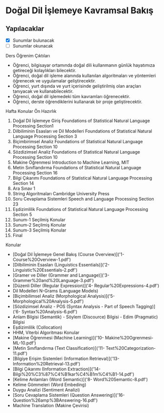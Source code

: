 # Doğal Dil İşlemeye Kavramsal Bakış

## Yapılacaklar

- [x] Sunumlar bulunacak
- [ ] Sunumlar okunacak

Ders Öğrenim Çıktıları

- Öğrenci, bilgisayar ortamında doğal dili kullanmanın günlük hayatımıza getireceği kolaylıkları bilecektir.
- Öğrenci, doğal dil işleme alanında kullanılan algoritmaları ve yöntemleri öğrenecek ve uygulamalar geliştirecektir.
- Öğrenci, yurt dışında ve yurt içerisinde geliştirilmiş olan araçları tanıyacak ve kullanabilecektir.
- Öğrenci, doğal dil işlemedeki tüm kavramları öğrenecektir.
- Öğrenci, derste öğrendiklerini kullanarak bir proje geliştirecektir.

Hafta Konular Ön Hazırlık

1. Doğal Dil İşlemeye Giriş Foundations of Statistical Natural Language Processing Section1
2. Dilbiliminin Esasları ve Dil Modelleri Foundations of Statistical Natural Language Processing Section 3
3. Biçimbirimsel Analiz Foundations of Statistical Natural Language Processing Section 10
4. Sözdizimsel Analiz Foundations of Statistical Natural Language Processing Section 10
5. Makine Öğrenmesi Introduction to Machine Learning, MIT
6. Metin Sınıflandırma Foundations of Statistical Natural Language Processing Section 16
7. Bilgi Çıkarımı Foundations of Statistical Natural Language Processing Section 14
8. Ara Sınav 1
9. String Algoritmaları Cambridge University Press
10. Soru Cevaplama Sistemleri Speech and Language Processing Section 23
11. Eşdizimlilik Foundations of Statistical Natural Language Processing Section 5
12. Sunum-1 Seçilmiş Konular
13. Sunum-2 Seçilmiş Konular
14. Sunum-3 Seçilmiş Konular
15. Final

Konular

- [Doğal Dil İşlemeye Genel Bakış (Course Overview)]('1- Course%20Overview-1.pdf')
- [Dilbiliminin Esasları (Linguistics Essentials)]('2- Linguistic%20Essentials-2.pdf')
- [Gramer ve Diller (Grammer and Language)]('3- Grammer%20and%20Language-3.pdf')
- [Düzenli Diller (Regular Expression)]('4- Regular%20Expressions-4.pdf')
- Dil Modelleri N-Grams (Language Models)
- [Biçimbilimsel Analiz (Morphological Analysis)]('5- Morphological%20Analysis-5.pdf')
- [Sözdizimsel Analiz - POS (Syntax Analysis - Part of Speech Tagging)]('6- Syntax%20Analysis-6.pdf')
- Anlam Bilgisi (Semantik) - Söylem (Discource) Bilgisi - Edim (Pragmatic) Bilgisi
- Eşdizimlilik (Collocation)
- HHM, Viterbi Algoritması Konular
- [Makine Öğrenmesi (Machine Learning)]('10- Makine%20Ogrenmesi-ML-10.pdf')
- [Metin Sınıflandırma (Text Classification)]('11- Text%20Categorization-11.pdf')
- [Bilgiye Erişim Sistemleri (Information Retrieval)]('13- Information%20Retrieval-13.pdf')
- [Bilgi Çıkarımı (Information Extraction)]('14- Bilgi%20%C3%87%C4%B1kar%C4%B1m%C4%B1-14.pdf')
- [Kelime Anlamları (Word Semantic)]('8- Word%20Semantic-8.pdf')
- Kelime Gömmeleri (Word Embeding)
- Duygu Analizi (Sentiment Analizi)
- [Soru Cevaplama Sistemleri (Question Answering)]('16- Question%26amp%3BAnswering-16.pdf')
- Machine Translation (Makine Çevirisi)
